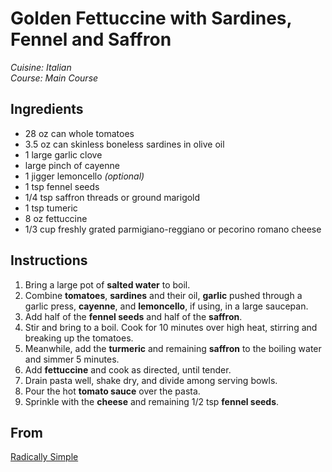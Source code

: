# Golden Fettuccine with Sardines, Fennel and Saffron

_Cuisine:  Italian_<br />
_Course:  Main Course_

## Ingredients

- 28 oz can whole tomatoes
- 3.5 oz can skinless boneless sardines in olive oil
- 1 large garlic clove
- large pinch of cayenne
- 1 jigger lemoncello _(optional)_
- 1 tsp fennel seeds
- 1/4 tsp saffron threads or ground marigold
- 1 tsp tumeric
- 8 oz fettuccine
- 1/3 cup freshly grated parmigiano-reggiano or pecorino romano cheese

## Instructions

1. Bring a large pot of **salted water** to boil.
1. Combine **tomatoes**, **sardines** and their oil, **garlic** pushed through a garlic press, **cayenne**, and **lemoncello**, if using, in a large saucepan.
1. Add half of the **fennel seeds** and half of the **saffron**.
1. Stir and bring to a boil.  Cook for 10 minutes over high heat, stirring and breaking up the tomatoes.
1. Meanwhile, add the **turmeric** and remaining **saffron** to the boiling water and simmer 5 minutes.
1. Add **fettuccine** and cook as directed, until tender.
1. Drain pasta well, shake dry, and divide among serving bowls.
1. Pour the hot **tomato sauce** over the pasta.
1. Sprinkle with the **cheese** and remaining 1/2 tsp **fennel seeds**.

## From

[Radically Simple](https://www.rozannegold.com/radically-simple)